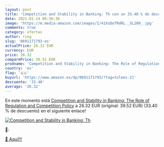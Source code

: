 ```yaml
---
layout: post
title: 'Competition and Stability in Banking: Th con un 33.40 % de descuento'
date: 2021-01-14 06:36:36
image: 'https://m.media-amazon.com/images/I/41XsDoTRdRL._SL200_.jpg'
comments: true
category: ofertas
author: ring
slug: '0691171793-es'
actualPrice: 26.32 EUR
currency: EUR
price: 26.32
comparePrice: 39.52 EUR
prodname: 'Competition and Stability in Banking: The Role of Regulation and Competition Policy'
country: 'es'
flag: '🇪🇸'
buyurl: 'https://www.amazon.es/dp/0691171793/?tag=tolees-21'
descuento: '33.40'
average: '26.32'
---
```


En este momento está [Competition and Stability in Banking: The Role of Regulation and Competition Policy](https://www.amazon.es/dp/0691171793/?tag=tolees-21) a 26.32 EUR (original: 39.52 EUR) (33.40 %  de descuento) en el siguiente enlace!

[![Competition and Stability in Banking: Th](https://m.media-amazon.com/images/I/41XsDoTRdRL._SL200_.jpg)](https://www.amazon.es/dp/0691171793/?tag=tolees-21)

🔎:


[🛒 Aquí!!!](https://www.amazon.es/dp/0691171793/?tag=tolees-21)

